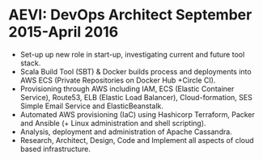 # AEVI: DevOps Architect September 2015-April 2016

- Set-up up new role in start-up, investigating current and future tool stack.
- Scala Build Tool (SBT) & Docker builds process and deployments into AWS ECS (Private Repositories on Docker Hub +Circle CI).
- Provisioning through AWS including IAM, ECS (Elastic Container Service), Route53, ELB (Elastic Load Balancer), Cloud-formation, SES Simple Email Service and ElasticBeanstalk.
- Automated AWS provisioning (IaC) using Hashicorp Terraform, Packer and Ansible (+ Linux administration and shell scripting).
- Analysis, deployment and administration of Apache Cassandra.
- Research, Architect, Design, Code and Implement all aspects of cloud based infrastructure.
